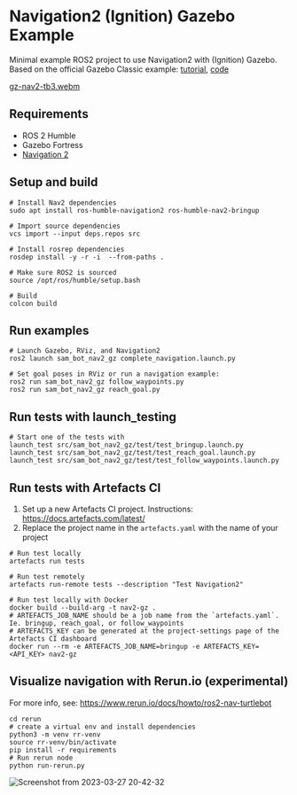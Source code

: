 
# Navigation2 (Ignition) Gazebo Example
Minimal example ROS2 project to use Navigation2 with (Ignition) Gazebo. Based on the official Gazebo Classic example: [tutorial](https://navigation.ros.org/setup_guides/index.html), [code](https://github.com/ros-planning/navigation2_tutorials/tree/master/sam_bot_description)

[gz-nav2-tb3.webm](https://user-images.githubusercontent.com/2298371/226628768-818a7c3f-e5e1-49c6-b819-112c2cfa668b.webm)

## Requirements
 - ROS 2 Humble
 - Gazebo Fortress
 - [Navigation 2](https://navigation.ros.org/build_instructions/index.html#install)

## Setup and build
```
# Install Nav2 dependencies
sudo apt install ros-humble-navigation2 ros-humble-nav2-bringup

# Import source dependencies
vcs import --input deps.repos src

# Install rosrep dependencies
rosdep install -y -r -i  --from-paths . 

# Make sure ROS2 is sourced
source /opt/ros/humble/setup.bash

# Build
colcon build
```

## Run examples
```
# Launch Gazebo, RViz, and Navigation2
ros2 launch sam_bot_nav2_gz complete_navigation.launch.py

# Set goal poses in RViz or run a navigation example:
ros2 run sam_bot_nav2_gz follow_waypoints.py
ros2 run sam_bot_nav2_gz reach_goal.py
```

## Run tests with **launch_testing**
```
# Start one of the tests with
launch_test src/sam_bot_nav2_gz/test/test_bringup.launch.py
launch_test src/sam_bot_nav2_gz/test/test_reach_goal.launch.py
launch_test src/sam_bot_nav2_gz/test/test_follow_waypoints.launch.py
```



## Run tests with **Artefacts CI**
 1. Set up a new Artefacts CI project. Instructions: https://docs.artefacts.com/latest/
 2. Replace the project name in the `artefacts.yaml` with the name of your project
```
# Run test locally
artefacts run tests

# Run test remotely
artefacts run-remote tests --description "Test Navigation2"

# Run test locally with Docker
docker build --build-arg -t nav2-gz .
# ARTEFACTS_JOB_NAME should be a job name from the `artefacts.yaml`. Ie. bringup, reach_goal, or follow_waypoints
# ARTEFACTS_KEY can be generated at the project-settings page of the Artefacts CI dashboard
docker run --rm -e ARTEFACTS_JOB_NAME=bringup -e ARTEFACTS_KEY=<API_KEY> nav2-gz
```

## Visualize navigation with **Rerun.io** (experimental)
For more info, see: https://www.rerun.io/docs/howto/ros2-nav-turtlebot
```
cd rerun
# create a virtual env and install dependencies
python3 -m venv rr-venv
source rr-venv/bin/activate
pip install -r requirements
# Run rerun node
python run-rerun.py
```
![Screenshot from 2023-03-27 20-42-32](https://user-images.githubusercontent.com/2298371/228792085-66837913-32fe-4506-9624-673424328ea4.png)

